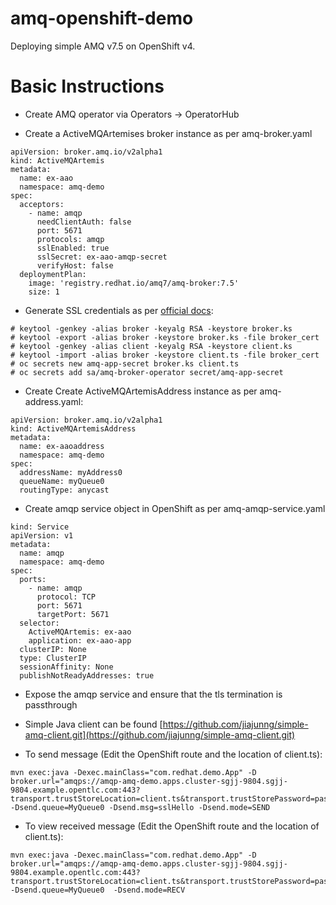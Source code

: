 # amq-openshift-demo
Deploying simple AMQ v7.5 on OpenShift v4.

# Basic Instructions
- Create AMQ operator via Operators -> OperatorHub

- Create a ActiveMQArtemises broker instance as per amq-broker.yaml

```
apiVersion: broker.amq.io/v2alpha1
kind: ActiveMQArtemis
metadata:
  name: ex-aao
  namespace: amq-demo
spec:
  acceptors:
    - name: amqp
      needClientAuth: false
      port: 5671
      protocols: amqp
      sslEnabled: true
      sslSecret: ex-aao-amqp-secret
      verifyHost: false
  deploymentPlan:
    image: 'registry.redhat.io/amq7/amq-broker:7.5'
    size: 1
```

- Generate SSL credentials as per [official docs](https://access.redhat.com/documentation/en-us/red_hat_amq/7.5/html-single/deploying_amq_broker_on_openshift/index#broker-operator-acceptor-configurationbroker-ocp):

```
# keytool -genkey -alias broker -keyalg RSA -keystore broker.ks
# keytool -export -alias broker -keystore broker.ks -file broker_cert
# keytool -genkey -alias client -keyalg RSA -keystore client.ks
# keytool -import -alias broker -keystore client.ts -file broker_cert
# oc secrets new amq-app-secret broker.ks client.ts
# oc secrets add sa/amq-broker-operator secret/amq-app-secret
```

- Create Create ActiveMQArtemisAddress instance as per amq-address.yaml:

```
apiVersion: broker.amq.io/v2alpha1
kind: ActiveMQArtemisAddress
metadata:
  name: ex-aaoaddress
  namespace: amq-demo
spec:
  addressName: myAddress0
  queueName: myQueue0
  routingType: anycast
```

- Create amqp service object in OpenShift as per amq-amqp-service.yaml

```
kind: Service
apiVersion: v1
metadata:
  name: amqp
  namespace: amq-demo
spec:
  ports:
    - name: amqp
      protocol: TCP
      port: 5671
      targetPort: 5671
  selector:
    ActiveMQArtemis: ex-aao
    application: ex-aao-app
  clusterIP: None
  type: ClusterIP
  sessionAffinity: None
  publishNotReadyAddresses: true
```

- Expose the amqp service and ensure that the tls termination is passthrough

- Simple Java client can be found [https://github.com/jiajunng/simple-amq-client.git](https://github.com/jiajunng/simple-amq-client.git)

- To send message (Edit the OpenShift route and the location of client.ts):

```
mvn exec:java -Dexec.mainClass="com.redhat.demo.App" -D broker.url="amqps://amqp-amq-demo.apps.cluster-sgjj-9804.sgjj-9804.example.opentlc.com:443?transport.trustStoreLocation=client.ts&transport.trustStorePassword=password&transport.verifyHost=false" -Dsend.queue=MyQueue0 -Dsend.msg=sslHello -Dsend.mode=SEND
```

- To view received message (Edit the OpenShift route and the location of client.ts):

```
mvn exec:java -Dexec.mainClass="com.redhat.demo.App" -D broker.url="amqps://amqp-amq-demo.apps.cluster-sgjj-9804.sgjj-9804.example.opentlc.com:443?transport.trustStoreLocation=client.ts&transport.trustStorePassword=password&transport.verifyHost=false" -Dsend.queue=MyQueue0  -Dsend.mode=RECV
```
